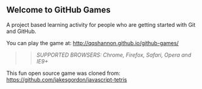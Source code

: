 ## Welcome to GitHub Games

A project based learning activity for people who are getting started with Git and GitHub.

You can play the game at: http://qqshannon.github.io/github-games/

>> _*SUPPORTED BROWSERS*: Chrome, Firefox, Safari, Opera and IE9+_

This fun open source game was cloned from: https://github.com/jakesgordon/javascript-tetris

